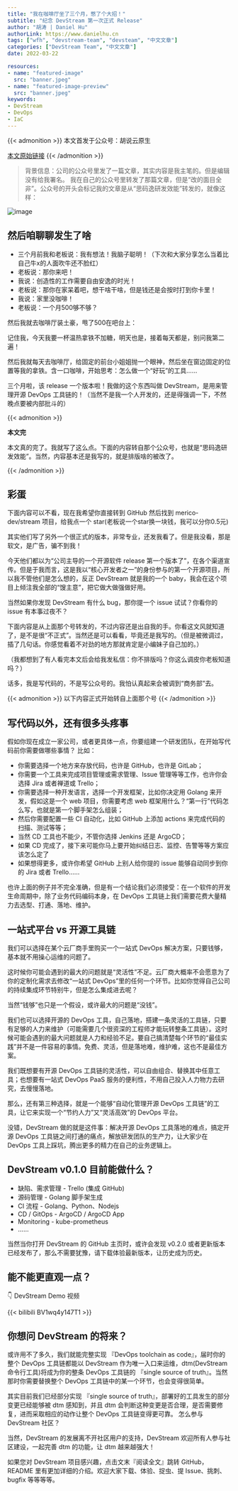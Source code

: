 ```yaml
---
title: "我在咖啡厅坐了三个月，憋了个大招！"
subtitle: "纪念 DevStream 第一次正式 Release"
author: "胡涛 | Daniel Hu"
authorLink: https://www.danielhu.cn
tags: ["wfh", "devstream-team", "devsteam", "中文文章"]
categories: ["DevStream Team", "中文文章"]
date: 2022-03-22

resources:
- name: "featured-image"
  src: "banner.jpeg"
- name: "featured-image-preview"
  src: "banner.jpeg"
keywords:
- DevStream
- DevOps
- IaC
---
```


{{< admonition >}}
本文首发于公众号：胡说云原生

[本文原始链接](https://mp.weixin.qq.com/s?__biz=MzIxNDgwNjQ0Mg==&mid=2247484176&idx=1&sn=b7792731cfe6080c68062e00b17892c1&chksm=97a0b9d5a0d730c357c41f99e34ec9b07a9329d5ef8d9620f5f67b95656d90bb5084616a0a79&token=664063406&lang=zh_CN#rd)
{{< /admonition >}}

> 背景信息：公司的公众号里发了一篇文章，其实内容是我主笔的。但是编辑没有给我署名。
> 我在自己的公众号里转发了那篇文章，但是“改的面目全非”。公众号的开头会标记我的文章是从“思码逸研发效能”转发的，就像这样：

![image](a.png)

## 然后咱聊聊发生了啥

- 三个月前我和老板说：我有想法！我脑子聪明！（下次和大家分享怎么当着比自己牛x的人面吹牛还不脸红）
- 老板说：那你来吧！
- 我说：创造性的工作需要自由安逸的时光！
- 老板说：那你在家呆着吧，想干啥干啥，但是钱还是会按时打到你卡里！
- 我说：家里没咖啡！
- 老板说：一个月500够不够？

然后我就去咖啡厅装土豪，甩了500在吧台上：

记住我，今天我要一杯温热拿铁不加糖，明天也是，接着每天都是，别问我第二遍！

然后我就每天去咖啡厅，给固定的前台小姐姐抛一个眼神，然后坐在窗边固定的位置等我的拿铁。含一口咖啡，开始思考：怎么做一个“好玩”的工具……

三个月啦，该 release 一个版本啦！我做的这个东西叫做 DevStream，是用来管理开源 DevOps 工具链的！（当然不是我一个人开发的，还是得强调一下，不然晚点要被内部批斗的）

{{< admonition >}}

**本文完**

本文真的完了。我就写了这么点。下面的内容转自那个公众号，也就是“思码逸研发效能”。当然，内容基本还是我写的，就是排版啥的被改了。

{{< /admonition >}}

## 彩蛋

下面内容可以不看，现在我希望你直接转到 GitHub 然后找到 merico-dev/stream 项目，给我点一个 star(老板说一个star换一块钱，我可以分你0.5元)

其实他们写了另外一个很正式的版本，非常专业，还发我看了。但是我没看，那是软文，是广告，骗不到我！

今天他们都以为“公司主导的一个开源软件 release 第一个版本了”，在各个渠道宣传。但是于我而言，这是我以“核心开发者之一”的身份参与的第一个开源项目，所以我不管他们是怎么想的，反正 DevStream 就是我的一个 baby，我会在这个项目上倾注我全部的“馊主意”，把它做大做强做好用。

当然如果你发现 DevStream 有什么 bug，那你提一个 issue 试试？你看你的 issue 有本事过夜不？

下面内容是从上面那个号转发的，不过内容还是出自我的手。你看这文风就知道了，是不是很“不正式”。当然还是可以看看，毕竟还是我写的。（但是被微调过，插了几句话。你感觉看着不对劲的地方那就肯定是小编妹子自己加的。）

（我都想到了有人看完本文后会给我发私信：你不排版吗？你这么调皮你老板知道吗？）

话多，我是写代码的，不是写公众号的。我怕认真起来会被调到“商务部”去。


{{< admonition >}}
以下内容正式开始转自上面那个号
{{< /admonition >}}


## 写代码以外，还有很多头疼事

假如你现在成立一家公司，或者更具体一点，你要组建一个研发团队，在开始写代码前你需要做哪些事情？
比如：
- 你需要选择一个地方来存放代码，也许是 GitHub，也许是 GitLab；
- 你需要一个工具来完成项目管理或需求管理、Issue 管理等等工作，也许你会选择 Jira 或者禅道或 Trello；
- 你需要选择一种开发语言，选择一个开发框架，比如你决定用 Golang 来开发，假如这是一个 web 项目，你需要考虑 web 框架用什么？“第一行”代码怎么写，也就是第一个脚手架怎么组装；
- 然后你需要配置一些 CI 自动化，比如 GitHub 上添加 actions 来完成代码的扫描、测试等等；
- 当然 CD 工具也不能少，不管你选择 Jenkins 还是 ArgoCD；
- 如果 CD 完成了，接下来可能你马上要开始纠结日志、监控、告警等等方案应该怎么定了
- 如果想得更多，或许你希望 GitHub 上别人给你提的 issue 能够自动同步到你的 Jira 或者 Trello……

也许上面的例子并不完全准确，但是有一个结论我们必须接受：在一个软件的开发生命周期中，除了业务代码编码本身，在 DevOps 工具链上我们需要花费大量精力去选型、打通、落地、维护。

## 一站式平台 vs 开源工具链

我们可以选择在某个云厂商手里购买一个一站式 DevOps 解决方案，只要钱够，基本就不用操心运维的问题了。

这时候你可能会遇到的最大的问题就是“灵活性”不足。云厂商大概率不会愿意为了你的定制化需求去修改“一站式 DevOps”里的任何一个环节。比如你觉得自己公司的持续集成环节特别牛，但是怎么集成进去呢？

当然“钱够”也只是一个假设，或许最大的问题是“没钱”。

我们也可以选择开源的 DevOps 工具，自己落地，搭建一条灵活的工具链，只要有足够的人力来维护（可能需要几个很资深的工程师才能玩转整条工具链）。这时候可能会遇到的最大问题就是人力和经验不足。要自己搞清楚每个环节的“最佳实践”并不是一件容易的事情。免费、灵活，但是落地难，维护难，这也不是最佳方案。

我们既想要有开源 DevOps 工具链的灵活性，可以自由组合、替换其中任意工具；也想要有一站式 DevOps PaaS 服务的便利性，不用自己投入人力物力去研究，去慢慢落地。

那么，还有第三种选择，就是一个能够“自动化管理开源 DevOps 工具链”的工具，让它来实现一个“节约人力”又“灵活高效”的 DevOps 平台。

没错，DevStream 做的就是这件事：解决开源 DevOps 工具落地的难点，搞定开源 DevOps 工具链之间打通的痛点，解放研发团队的生产力，让大家少在 DevOps 工具上踩坑，腾出更多的精力在自己的业务逻辑上。

## DevStream v0.1.0 目前能做什么？

- 缺陷、需求管理 - Trello (集成 GitHub)
- 源码管理 - Golang 脚手架生成
- CI 流程 - Golang、Python、Nodejs
- CD / GitOps - ArgoCD / ArgoCD App
- Monitoring - kube-prometheus
- ……

当然当你打开 DevStream 的 GitHub 主页时，或许会发现 v0.2.0 或者更新版本已经发布了，那么不需要犹豫，请下载体验最新版本，让历史成为历史。

## 能不能更直观一点？

👇 DevStream Demo 视频

{{< bilibili BV1wq4y147T1 >}}


## 你想问 DevStream 的将来？

或许用不了多久，我们就能完整实现 『DevOps toolchain as code』，届时你的整个 DevOps 工具链都能以 DevStream 作为唯一入口来运维，dtm(DevStream 命令行工具)将成为你的整条 DevOps 工具链的 『single source of truth』。当然那时你需要替换整个 DevOps 工具链中的某一个环节，也会变得很简单。

其实目前我们已经部分实现 『single source of truth』，部署好的工具发生的部分变更已经能够被 dtm 感知到，并且 dtm 会判断这种变更是否合理，是否需要修复，进而采取相应的动作让整个 DevOps 工具链变得更可靠。
怎么参与 DevStream 社区？

当然，DevStream 的发展离不开社区用户的支持，DevStream 欢迎所有人参与社区建设，一起完善 dtm 的功能，让 dtm 越来越强大！

如果您对 DevStream 项目感兴趣，点击文末『阅读全文』跳转 GitHub， README 里有更加详细的介绍。欢迎大家下载、体验、捉虫、提 Issue、挑刺、bugfix 等等等等。
